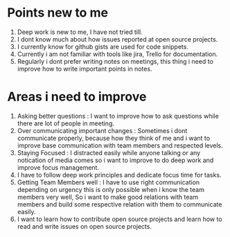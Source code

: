 # Points new to me

1. Deep work is new to me, I have not tried till.
2. I dont know much about how issues reported at open source projects.
3. I currently know for github gists are used for code snippets.
4. Currently i am not familiar with tools like jira, Trello for documentation.
5. Regularly i dont prefer writing notes on meetings, this thing i need to improve how to write important points in notes.

# Areas i need to improve

1. Asking better questions : I want to improve how to ask questions while there are lot of people in meeting.
2. Over communicating important changes : Sometimes i dont communicate properly, because how they think of me and i want to improve base communication with team members and respected levels.
3. Staying Focused : I distracted easily while anyone talking or any notication of media comes so i want to improve to do deep work and improve focus management.
4. I have to follow deep work principles and dedicate focus time for tasks.
5. Getting Team Members well : I have to use right communication depending on urgency this is only possible when i know the team members very well, So i want to make good relations with team members and build some respective relation with them to communicate easily.
6. I want to learn how to contribute open source projects and learn how to read and write issues on open source projects.
   
